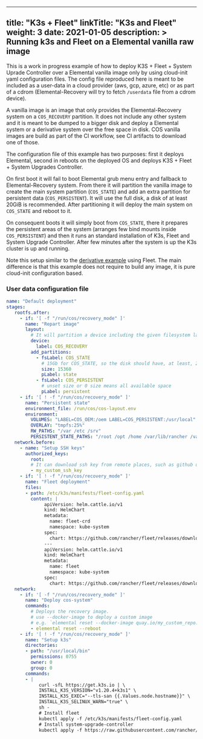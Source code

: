 
---
title: "K3s + Fleet"
linkTitle: "K3s and Fleet"
weight: 3
date: 2021-01-05
description: >
  Running k3s and Fleet on a Elemental vanilla raw image
---

This is a work in progress example of how to deploy K3S + Fleet + System Uprade Controller over a Elemental vanilla image only
by using cloud-init yaml configuration files. The config file reproduced here is meant to be included
as a user-data in a cloud provider (aws, gcp, azure, etc) or as part of a cdrom (Elemental-Recovery will try to fetch `/userdata` file
from a cdrom device).

A vanilla image is an image that only provides the Elemental-Recovery system on a `COS_RECOVERY` partition. It does not include any other
system and it is meant to be dumped to a bigger disk and deploy a Elemental system or a derivative system over the free space in disk.
COS vanilla images are build as part of the CI workflow, see CI artifacts to download one of those.

The configuration file of this example has two purposes: first it deploys Elemental, second in reboots on the deployed OS and deploys
K3S + Fleet + System Upgrades Controller.

On first boot it will fail to boot Elemental grub menu entry and fallback
to Elemental-Recovery system. From there it will partition the vanilla image to create the main system partition (`COS_STATE`)
and add an extra partition for persistent data (`COS_PERSISTENT`). It will use the full disk, a disk of at least 20GiB
is recommended. After partitioning it will deploy the main system on `COS_STATE` and reboot to it.

On consequent boots it will simply boot from `COS_STATE`, there it prepares the persistent areas of the system (arranges few bind
mounts inside `COS_PERSISTENT`) and then it runs an standard installation of K3s, Fleet and System Upgrade Controller. After few
minutes after the system is up the K3s cluster is up and running.

Note this setup similar to the [derivative example](https://github.com/rancher-sandbox/cos-fleet-upgrades-sample) using Fleet.
The main difference is that this example does not require to build any image, it is pure cloud-init configuration based.

### User data configuration file
```yaml
name: "Default deployment"
stages:
   rootfs.after:
     - if: '[ -f "/run/cos/recovery_mode" ]'
       name: "Repart image"
       layout:
         # It will partition a device including the given filesystem label or part label (filesystem label matches first)
         device:
           label: COS_RECOVERY
         add_partitions:
           - fsLabel: COS_STATE
             # 15Gb for COS_STATE, so the disk should have, at least, 20Gb
             size: 15360
             pLabel: state
           - fsLabel: COS_PERSISTENT
             # unset size or 0 size means all available space
             pLabel: persistent
     - if: '[ ! -f "/run/cos/recovery_mode" ]'
       name: "Persistent state"
       environment_file: /run/cos/cos-layout.env
       environment:
         VOLUMES: "LABEL=COS_OEM:/oem LABEL=COS_PERSISTENT:/usr/local"
         OVERLAY: "tmpfs:25%"
         RW_PATHS: "/var /etc /srv"
         PERSISTENT_STATE_PATHS: "/root /opt /home /var/lib/rancher /var/lib/kubelet /etc/systemd /etc/rancher /etc/ssh"
   network.before:
     - name: "Setup SSH keys"
       authorized_keys:
         root:
         # It can download ssh key from remote places, such as github user keys (e.g. `github:my_user`)
         - my_custom_ssh_key
     - if: '[ ! -f "/run/cos/recovery_mode" ]'
       name: "Fleet deployment"
       files:
       - path: /etc/k3s/manifests/fleet-config.yaml
         content: |
              apiVersion: helm.cattle.io/v1
              kind: HelmChart
              metadata:
                name: fleet-crd
                namespace: kube-system
              spec:
                chart: https://github.com/rancher/fleet/releases/download/v0.3.3/fleet-crd-0.3.3.tgz
              ---
              apiVersion: helm.cattle.io/v1
              kind: HelmChart
              metadata:
                name: fleet
                namespace: kube-system
              spec:
                chart: https://github.com/rancher/fleet/releases/download/v0.3.3/fleet-0.3.3.tgz
   network:
     - if: '[ -f "/run/cos/recovery_mode" ]'
       name: "Deploy cos-system"
       commands:
         # Deploys the recovery image.
         # use --docker-image to deploy a custom image
         # e.g. `elemental reset --docker-image quay.io/my_custom_repo:my_image`
         - elemental reset --reboot
     - if: '[ ! -f "/run/cos/recovery_mode" ]'
       name: "Setup k3s"
       directories:
       - path: "/usr/local/bin"
         permissions: 0755
         owner: 0
         group: 0
       commands:
       - |
            curl -sfL https://get.k3s.io | \
            INSTALL_K3S_VERSION="v1.20.4+k3s1" \
            INSTALL_K3S_EXEC="--tls-san {{.Values.node.hostname}}" \
            INSTALL_K3S_SELINUX_WARN="true" \
            sh -
            # Install fleet 
            kubectl apply -f /etc/k3s/manifests/fleet-config.yaml
            # Install system-upgrade-controller
            kubectl apply -f https://raw.githubusercontent.com/rancher/system-upgrade-controller/v0.6.2/manifests/system-upgrade-controller.yaml
```
